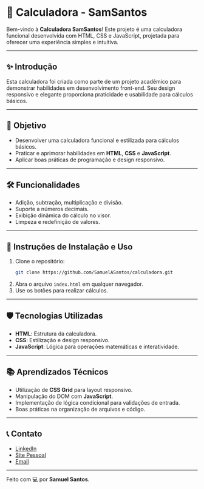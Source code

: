 # 🧮 Calculadora - SamSantos

Bem-vindo à **Calculadora SamSantos**! Este projeto é uma calculadora funcional desenvolvida com HTML, CSS e JavaScript, projetada para oferecer uma experiência simples e intuitiva.

---

## ✨ Introdução

Esta calculadora foi criada como parte de um projeto acadêmico para demonstrar habilidades em desenvolvimento front-end. Seu design responsivo e elegante proporciona praticidade e usabilidade para cálculos básicos.

---

## 🎯 Objetivo

- Desenvolver uma calculadora funcional e estilizada para cálculos básicos.
- Praticar e aprimorar habilidades em **HTML**, **CSS** e **JavaScript**.
- Aplicar boas práticas de programação e design responsivo.

---

## 🛠️ Funcionalidades

- Adição, subtração, multiplicação e divisão.
- Suporte a números decimais.
- Exibição dinâmica do cálculo no visor.
- Limpeza e redefinição de valores.

---

## 🚀 Instruções de Instalação e Uso

1. Clone o repositório:
   ```bash
   git clone https://github.com/SamuelASantos/calculadora.git
   ```
2. Abra o arquivo `index.html` em qualquer navegador.
3. Use os botões para realizar cálculos.

---

## 🛡️ Tecnologias Utilizadas

- **HTML**: Estrutura da calculadora.
- **CSS**: Estilização e design responsivo.
- **JavaScript**: Lógica para operações matemáticas e interatividade.

---

## 📚 Aprendizados Técnicos

- Utilização de **CSS Grid** para layout responsivo.
- Manipulação do DOM com **JavaScript**.
- Implementação de lógica condicional para validações de entrada.
- Boas práticas na organização de arquivos e código.

---

## 📞 Contato

- [LinkedIn](https://www.linkedin.com/in/samuel-santos-784b18177/{:target="_blank"})   
- [Site Pessoal](https://www.samsantos.com.br{:target="_blank"} ) 
- [Email](mailto:samuel_a_santos@hotmail.com{:target="_blank"})

---

Feito com 💻 por **Samuel Santos**.